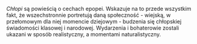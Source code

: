 *Chłopi* są powieścią o cechach epopei. Wskazuje na to przede wszystkim fakt, że wszechstronnie portretują daną społeczność - wiejską, w przełomowym dla niej momencie dziejowym - budzenia się chłopskiej świadomości klasowej i narodowej. Wydarzenia i bohaterowie zostali ukazani w sposób realistyczny, a momentami naturalistyczny.